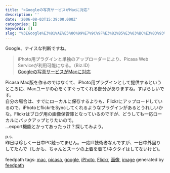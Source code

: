 ```yaml
---
title: ">Googleの写真サービスがMacに対応"
description: ''
date: '2006-08-03T15:39:00.000Z'
categories: []
keywords: []
slug: "%3EGoogle%E3%81%AE%E5%86%99%E7%9C%9F%E3%82%B5%E3%83%BC%E3%83%93%E3%82%B9%E3%81%8CMac%E3%81%AB%E5%AF%BE%E5%BF%9C"
---
```

Google、ナイスな判断ですね。

> iPhoto用プラグインと単独のアップローダーにより、Picasa Web Serviceが利用可能になる。（Biz.ID）  
> [Googleの写真サービスがMacに対応](http://www.itmedia.co.jp/bizid/articles/0608/03/news020.html)

Picasa Mac版を作るのではなくて、iPhoto用プラグインとして提供するというところに、Macユーザの心をくすぐってくれる部分がありますね。すばらしいです。  
自分の場合は、すでにローカルに保存するよりも、Flickrにアップロードしているので、iPhotoとflickrをSyncしてくれるようなプラグインがあるとうれしいかな。Flickrはブログ用の画像保管庫となっているのですが、どうしても一応ローカルにバックアップとりたいので。  
…export機能とかってあったっけ？探してみよう。  
  
p.s.  
昨日は珍しく一日中PC触ってません。一応IT技術者なんですが、一日中外回りしてたんで（しかも、ちゃんとスーツの上着を着て/ネクタイはしてないけど)。

feedpath tags: [mac](http://feedpath.jp/search/index.csp?search_text=mac), [picasa](http://feedpath.jp/search/index.csp?search_text=picasa), [google](http://feedpath.jp/search/index.csp?search_text=google), [iPhoto](http://feedpath.jp/search/index.csp?search_text=iPhoto), [Flickr](http://feedpath.jp/search/index.csp?search_text=Flickr), [画像](http://feedpath.jp/search/index.csp?search_text=%E7%94%BB%E5%83%8F), [image](http://feedpath.jp/search/index.csp?search_text=image) generated by [feedpath](http://feedpath.jp)
